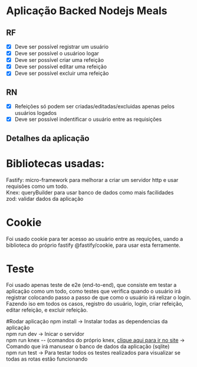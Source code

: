 # Aplicação Backed Nodejs Meals

## RF
- [x] Deve ser possível registrar um usuário <br>
- [x] Deve ser possível o usuárioo logar <br>
- [x] Deve ser possível criar uma refeição <br>
- [x] Deve ser possível editar uma refeição <br>
- [x] Deve ser possível excluir uma refeição <br>

## RN
- [x] Refeições só podem ser criadas/editadas/excluidas apenas pelos usuários logados
- [x] Deve ser possível indentificar o usuário entre as requisições

## Detalhes da aplicação

# Bibliotecas usadas: <br>
Fastify: micro-framework para melhorar a criar um servidor http e usar requisões como um todo. <br>
Knex: queryBuilder para usar banco de dados como mais facilidades <br>
zod: validar dados da aplicação <br>

# Cookie 
Foi usado cookie para ter acesso ao usuário entre as requições, uando a biblioteca do próprio fastify @fastify/cookie, para usar esta ferramente.

# Teste
Foi usado apenas teste de e2e (end-to-end), que consiste em testar a aplicação como um todo, como testes que verifica quando o usuário irá registrar colocando passo a passo de que como o usuário irá relizar o login. <br>
Fazendo iso em todos os casos, registro do usuário, login, criar refeição, editar refeição, e excluir refeição.

#Rodar aplicação
npm install -> Instalar todas as dependencias da aplicação <br>
npm run dev -> Inicar o servidor <br>
npm run knex -- (comandos do próprio knex, [clique aqui para ir no site](https://knexjs.org/) -> Comando que irá manusear o banco de dados da aplicação (sqlite) <br>
npm run test -> Para testar todos os testes realizados para visualizar se todas as rotas estão funcionando 
